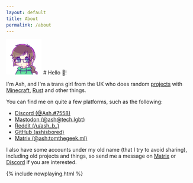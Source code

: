 ```yaml
---
layout: default
title: About
permalink: /about
---
```


<img width="96" class="nav-item avatar" src="/assets/ash.png">
# Hello 👋!

I'm Ash, and I'm a trans girl from the UK who does random [projects](/projects) with [Minecraft](https://minecraft.net/), [Rust](https://rust-lang.org/) and other things.

You can find me on quite a few platforms, such as the following:
- <i class="fab fa-discord"></i>  [Discord (@Ash.#7558)](https://discord.com/users/828168927762841601)
- <i class="fab fa-mastodon"></i> [Mastodon (@ash@tech.lgbt)](https://tech.lgbt/@ash)
- <i class="fab fa-reddit"></i>   [Reddit (/u/ash_b_)](https://reddit.com/u/ash_b_)
- <i class="fab fa-github"></i>   [GitHub (ashisbored)](https://github.com/ashisbored)
- [Matrix (@ash:tomthegeek.ml)](https://matrix.to/#/@ash:tomthegeek.ml)

I also have some accounts under my old name (that I try to avoid sharing), including old projects and things, so send me a message on [Matrix](https://matrix.to/#/@ash:tomthegeek.ml) or [Discord](https://discord.com/users/828168927762841601) if you are interested.

{% include nowplaying.html %}
